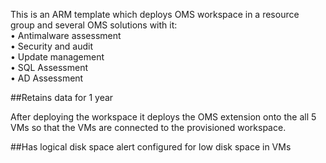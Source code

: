 This is an ARM template which deploys OMS workspace in a resource group and several OMS solutions with it:  
•	Antimalware assessment  
•	Security and audit  
•	Update management   
•	SQL Assessment   
•	AD Assessment   


##Retains data for 1 year   

After deploying the workspace it deploys the OMS extension onto the all 5 VMs so that the VMs are connected to the provisioned workspace. 


##Has logical disk space alert configured for low disk space in VMs
